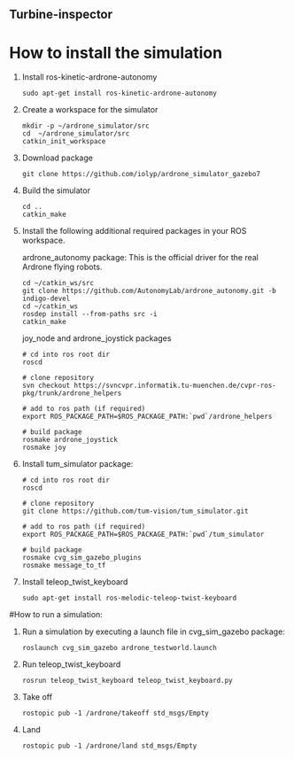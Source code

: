 ## Turbine-inspector

# How to install the simulation

1. Install ros-kinetic-ardrone-autonomy
    ```
    sudo apt-get install ros-kinetic-ardrone-autonomy
    ```
2. Create a workspace for the simulator

    ```
    mkdir -p ~/ardrone_simulator/src
    cd  ~/ardrone_simulator/src
    catkin_init_workspace
    ```
3. Download package

    ```
    git clone https://github.com/iolyp/ardrone_simulator_gazebo7
    ```
4. Build the simulator

    ```
    cd ..
    catkin_make
    ```

5. Install the following additional required packages in your ROS workspace.

    ardrone_autonomy package: This is the official driver for the real Ardrone flying robots. 

    ```
    cd ~/catkin_ws/src
    git clone https://github.com/AutonomyLab/ardrone_autonomy.git -b indigo-devel
    cd ~/catkin_ws
    rosdep install --from-paths src -i
    catkin_make
    ```

    joy_node and ardrone_joystick packages 

    ```
    # cd into ros root dir
    roscd

    # clone repository
    svn checkout https://svncvpr.informatik.tu-muenchen.de/cvpr-ros-pkg/trunk/ardrone_helpers

    # add to ros path (if required)
    export ROS_PACKAGE_PATH=$ROS_PACKAGE_PATH:`pwd`/ardrone_helpers

    # build package
    rosmake ardrone_joystick
    rosmake joy
    ```

6. Install tum_simulator package:

    ```
    # cd into ros root dir
    roscd

    # clone repository
    git clone https://github.com/tum-vision/tum_simulator.git

    # add to ros path (if required)
    export ROS_PACKAGE_PATH=$ROS_PACKAGE_PATH:`pwd`/tum_simulator

    # build package
    rosmake cvg_sim_gazebo_plugins
    rosmake message_to_tf
    ```

7. Install teleop_twist_keyboard

    ```
    sudo apt-get install ros-melodic-teleop-twist-keyboard
    ```

#How to run a simulation:

1. Run a simulation by executing a launch file in cvg_sim_gazebo package:

    ```
    roslaunch cvg_sim_gazebo ardrone_testworld.launch
    ```

2. Run teleop_twist_keyboard

    ```
    rosrun teleop_twist_keyboard teleop_twist_keyboard.py
    ```

3. Take off 

    ```
    rostopic pub -1 /ardrone/takeoff std_msgs/Empty
    ```

4. Land 

    ```
    rostopic pub -1 /ardrone/land std_msgs/Empty
    ```
